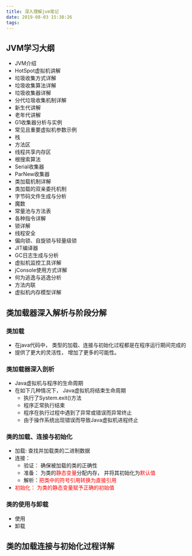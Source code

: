 ```yaml
---
title: 深入理解jvm笔记
date: 2019-08-03 15:38:26
tags:
---
```


## JVM学习大纲

- JVM介绍
- HotSpot虚拟机讲解
- 垃圾收集方式详解
- 垃圾收集算法详解
- 垃圾收集器详解
- 分代垃圾收集机制详解
- 新生代讲解
- 老年代讲解
- G1收集器分析与实例
- 常见且重要虚拟机参数示例
- 栈
- 方法区
- 线程共享内存区
- 根搜索算法
- Serial收集器
- ParNew收集器
- 类加载机制详解
- 类加载的双亲委托机制
- 字节码文件生成与分析
- 魔数
- 常量池与方法表
- 各种指令详解
- 锁详解
- 线程安全
- 偏向锁、自旋锁与轻量级锁
- JIT编译器
- GC日志生成与分析
- 虚拟机监控工具详解
- jConsole使用方式详解
- 何为逃逸与逃逸分析
- 方法内联
- 虚拟机内存模型详解



## 类加载器深入解析与阶段分解

### 类加载

- 在java代码中， 类型的加载、连接与初始化过程都是在程序运行期间完成的
- 提供了更大的灵活性， 增加了更多的可能性。

### 类加载器深入剖析

- Java虚拟机与程序的生命周期
- 在如下几种情况下， Java虚拟机将结束生命周期
  - 执行了System.exit()方法
  - 程序正常执行结束
  - 程序在执行过程中遇到了异常或错误而异常终止
  - 由于操作系统出现错误而导致Java虚拟机进程终止

### 类的加载、连接与初始化

- 加载: 查找并加载类的二进制数据
- 连接：
  - 验证： 确保被加载的类的正确性
  - 准备： 为类的<font color=red>静态变量</font>分配内存， 并将其初始化为<font color=red>默认值</font>
  - 解析：<font color=red>把类中的符号引用转换为直接引用</font>
- <font color=red>初始化： 为类的静态变量赋予正确的初始值</font>

### 类的使用与卸载

- 使用
- 卸载





## 类的加载连接与初始化过程详解

